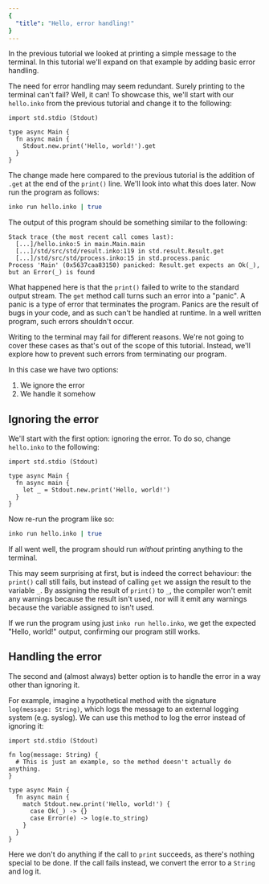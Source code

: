 ```yaml
---
{
  "title": "Hello, error handling!"
}
---
```


In the previous tutorial we looked at printing a simple message to the terminal.
In this tutorial we'll expand on that example by adding basic error handling.

The need for error handling may seem redundant. Surely printing to the terminal
can't fail? Well, it can! To showcase this, we'll start with our `hello.inko`
from the previous tutorial and change it to the following:

```inko
import std.stdio (Stdout)

type async Main {
  fn async main {
    Stdout.new.print('Hello, world!').get
  }
}
```

The change made here compared to the previous tutorial is the addition of `.get`
at the end of the `print()` line. We'll look into what this does later. Now run
the program as follows:

```bash
inko run hello.inko | true
```

The output of this program should be something similar to the following:

```
Stack trace (the most recent call comes last):
  [...]/hello.inko:5 in main.Main.main
  [...]/std/src/std/result.inko:119 in std.result.Result.get
  [...]/std/src/std/process.inko:15 in std.process.panic
Process 'Main' (0x5637caa83150) panicked: Result.get expects an Ok(_), but an Error(_) is found
```

What happened here is that the `print()` failed to write to the standard output
stream. The `get` method call turns such an error into a "panic". A panic is a
type of error that terminates the program. Panics are the result of bugs in your
code, and as such can't be handled at runtime. In a well written program, such
errors shouldn't occur.

Writing to the terminal may fail for different reasons. We're not going to cover
these cases as that's out of the scope of this tutorial. Instead, we'll explore
how to prevent such errors from terminating our program.

In this case we have two options:

1. We ignore the error
1. We handle it somehow

## Ignoring the error

We'll start with the first option: ignoring the error. To do so, change
`hello.inko` to the following:

```inko
import std.stdio (Stdout)

type async Main {
  fn async main {
    let _ = Stdout.new.print('Hello, world!')
  }
}
```

Now re-run the program like so:

```bash
inko run hello.inko | true
```

If all went well, the program should run _without_ printing anything to the
terminal.

This may seem surprising at first, but is indeed the correct behaviour: the
`print()` call still fails, but instead of calling `get` we assign the result to
the variable `_`. By assigning the result of `print()` to `_`, the compiler
won't emit any warnings because the result isn't used, nor will it emit any
warnings because the variable assigned to isn't used.

If we run the program using just `inko run hello.inko`, we get the expected
"Hello, world!" output, confirming our program still works.

## Handling the error

The second and (almost always) better option is to handle the error in a way
other than ignoring it.

For example, imagine a hypothetical method with the signature `log(message:
String)`, which logs the message to an external logging system (e.g. syslog). We
can use this method to log the error instead of ignoring it:

```inko
import std.stdio (Stdout)

fn log(message: String) {
  # This is just an example, so the method doesn't actually do anything.
}

type async Main {
  fn async main {
    match Stdout.new.print('Hello, world!') {
      case Ok(_) -> {}
      case Error(e) -> log(e.to_string)
    }
  }
}
```

Here we don't do anything if the call to `print` succeeds, as there's nothing
special to be done. If the call fails instead, we convert the error to a
`String` and log it.
